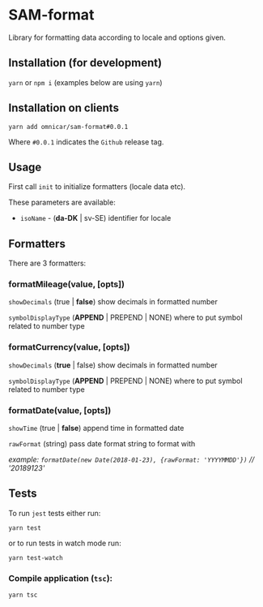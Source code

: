 # SAM-format
Library for formatting data according to locale and options given.

## Installation (for development)

`yarn` or `npm i` (examples below are using `yarn`)

## Installation on clients

`yarn add omnicar/sam-format#0.0.1`

Where `#0.0.1` indicates the `Github` release tag.

## Usage

First call `init` to initialize formatters (locale data etc).

These parameters are available:

* `isoName` - (**da-DK** | sv-SE) identifier for locale

## Formatters

There are 3 formatters:

### formatMileage(value, [opts])

`showDecimals` (true | **false**) show decimals in formatted number

`symbolDisplayType` (**APPEND** | PREPEND | NONE) where to put symbol related to number type

### formatCurrency(value, [opts])

`showDecimals` (**true** | false) show decimals in formatted number

`symbolDisplayType` (**APPEND** | PREPEND | NONE) where to put symbol related to number type

### formatDate(value, [opts])

`showTime` (true | **false**) append time in formatted date

`rawFormat` (string) pass date format string to format with

_example: `formatDate(new Date(2018-01-23), {rawFormat: 'YYYYMMDD'})` // '20189123'_

## Tests

To run `jest` tests either run:

`yarn test`

or to run tests in watch mode run:

`yarn test-watch`

### Compile application (`tsc`):

`yarn tsc`

